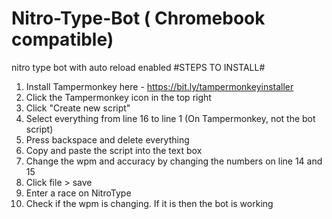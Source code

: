 # Nitro-Type-Bot ( Chromebook compatible)
nitro type bot with auto reload enabled
#STEPS TO INSTALL#
1. Install Tampermonkey here - https://bit.ly/tampermonkeyinstaller
2. Click the Tampermonkey icon in the top right
3. Click "Create new script"
4. Select everything from line 16 to line 1 (On Tampermonkey, not the bot script)
5. Press backspace and delete everything
6. Copy and paste the script into the text box
7. Change the wpm and accuracy by changing the numbers on  line 14 and 15
8. Click file > save
9. Enter a race on NitroType
10. Check if the wpm is changing. If it is then the bot is working
